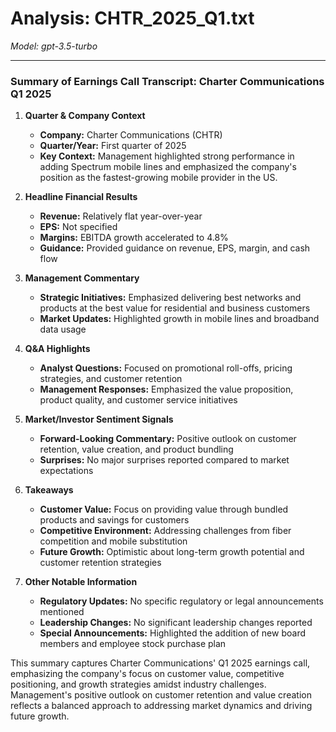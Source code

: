 # Analysis: CHTR_2025_Q1.txt

*Model: gpt-3.5-turbo*

---

### Summary of Earnings Call Transcript: Charter Communications Q1 2025

1. **Quarter & Company Context**
   - **Company:** Charter Communications (CHTR)
   - **Quarter/Year:** First quarter of 2025
   - **Key Context:** Management highlighted strong performance in adding Spectrum mobile lines and emphasized the company's position as the fastest-growing mobile provider in the US.

2. **Headline Financial Results**
   - **Revenue:** Relatively flat year-over-year
   - **EPS:** Not specified
   - **Margins:** EBITDA growth accelerated to 4.8%
   - **Guidance:** Provided guidance on revenue, EPS, margin, and cash flow

3. **Management Commentary**
   - **Strategic Initiatives:** Emphasized delivering best networks and products at the best value for residential and business customers
   - **Market Updates:** Highlighted growth in mobile lines and broadband data usage

4. **Q&A Highlights**
   - **Analyst Questions:** Focused on promotional roll-offs, pricing strategies, and customer retention
   - **Management Responses:** Emphasized the value proposition, product quality, and customer service initiatives

5. **Market/Investor Sentiment Signals**
   - **Forward-Looking Commentary:** Positive outlook on customer retention, value creation, and product bundling
   - **Surprises:** No major surprises reported compared to market expectations

6. **Takeaways**
   - **Customer Value:** Focus on providing value through bundled products and savings for customers
   - **Competitive Environment:** Addressing challenges from fiber competition and mobile substitution
   - **Future Growth:** Optimistic about long-term growth potential and customer retention strategies

7. **Other Notable Information**
   - **Regulatory Updates:** No specific regulatory or legal announcements mentioned
   - **Leadership Changes:** No significant leadership changes reported
   - **Special Announcements:** Highlighted the addition of new board members and employee stock purchase plan

This summary captures Charter Communications' Q1 2025 earnings call, emphasizing the company's focus on customer value, competitive positioning, and growth strategies amidst industry challenges. Management's positive outlook on customer retention and value creation reflects a balanced approach to addressing market dynamics and driving future growth.